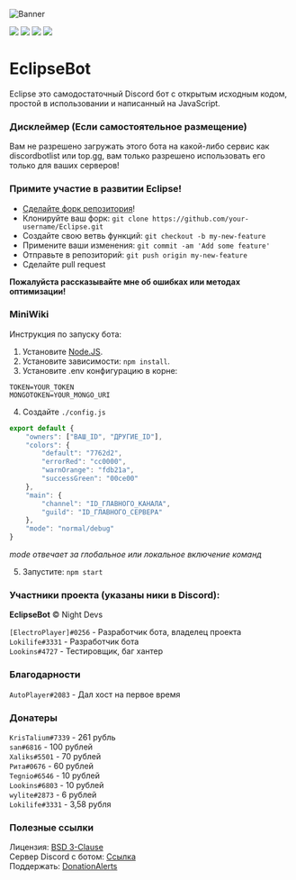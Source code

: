 ![Banner](https://cdn.discordapp.com/attachments/770009593131827300/887699952896200754/banner.png)
<p align="center">

<a href="https://discord.gg/PHuvYMrvdr"><img src="https://img.shields.io/discord/769184583123730432?color=7289da&logo=discord&logoColor=white"></a>
<img src="https://img.shields.io/badge/made%20by-NightDevs-blue.svg" >
<img src="https://img.shields.io/github/stars/Elektroplayer/eclipsebot.svg?style=flat">
<img src="https://img.shields.io/github/languages/top/Elektroplayer/eclipsebot.svg">
</p>

# EclipseBot
Eclipse это самодостаточный Discord бот с открытым исходным кодом, простой в использовании и написанный на JavaScript.

### Дисклеймер (Если самостоятельное размещение)
Вам не разрешено загружать этого бота на какой-либо сервис как discordbotlist или top.gg, вам только разрешено использовать его только для ваших серверов!


### Примите участие в развитии Eclipse!
- [Сделайте форк репозитория](https://github.com/Lokilife/Eclipse/fork)!
- Клонируйте ваш форк: `git clone https://github.com/your-username/Eclipse.git`
- Создайте свою ветвь функций: `git checkout -b my-new-feature`
- Примените ваши изменения: `git commit -am 'Add some feature'`
- Отправьте в репозиторий: `git push origin my-new-feature`
- Сделайте pull request

**Пожалуйста рассказывайте мне об ошибках или методах оптимизации!**

### MiniWiki

Инструкция по запуску бота:
1. Установите [Node.JS](https://nodejs.org/ru/).
2. Установите зависимости: `npm install`.
3. Установите .env конфигурацию в корне:
```dotenv
TOKEN=YOUR_TOKEN
MONGOTOKEN=YOUR_MONGO_URI
```
4. Создайте `./config.js`
```js
export default {
    "owners": ["ВАШ_ID", "ДРУГИЕ_ID"],
    "colors": {
        "default": "7762d2",
        "errorRed": "cc0000",
        "warnOrange": "fdb21a",
        "successGreen": "00ce00"
    },
    "main": {
        "channel": "ID_ГЛАВНОГО_КАНАЛА",
        "guild": "ID_ГЛАВНОГО_СЕРВЕРА"
    },
    "mode": "normal/debug"
}
```
*mode отвечает за глобальное или локальное включение команд*

5. Запустите: `npm start`

### Участники проекта (указаны ники в Discord):
**EclipseBot** © Night Devs<br>

`[ElectroPlayer]#0256` - Разработчик бота, владелец проекта<br>
`Lokilife#3331` - Разработчик бота<br>
`Lookins#4727` - Тестировщик, баг хантер<br>

### Благодарности
`AutoPlayer#2083` - Дал хост на первое время<br>

### Донатеры
`KrisTalium#7339` - 261 рубль<br>
`san#6816` - 100 рублей<br>
`Xaliks#5501` - 70 рублей<br>
`Рита#0676` - 60 рублей<br>
`Tegnio#6546` - 10 рублей<br>
`Lookins#6803` - 10 рублей<br>
`wylite#2873` - 6 рублей<br>
`Lokilife#3331` - 3,58 рубля<br>

### Полезные ссылки
Лицензия: [BSD 3-Clause](./LICENSE)<br>
Сервер Discord с ботом: [Ссылка](https://discord.gg/PHuvYMrvdr)<br>
Поддержать: [DonationAlerts](https://www.donationalerts.com/r/electroplayer)